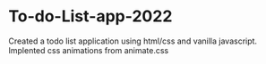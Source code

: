 # To-do-List-app-2022

Created a todo list application using html/css and vanilla javascript.
Implented css animations from animate.css 
